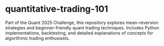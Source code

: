 # quantitative-trading-101
Part of the Quant 2025 Challenge, this repository explores mean-reversion strategies and beginner-friendly quant trading techniques. Includes Python implementations, backtesting, and detailed explanations of concepts for algorithmic trading enthusiasts.
